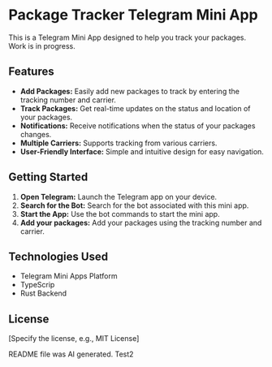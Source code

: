 # Package Tracker Telegram Mini App

This is a Telegram Mini App designed to help you track your packages. Work is in progress.

## Features

- **Add Packages:** Easily add new packages to track by entering the tracking number and carrier.
- **Track Packages:** Get real-time updates on the status and location of your packages.
- **Notifications:** Receive notifications when the status of your packages changes.
- **Multiple Carriers:** Supports tracking from various carriers.
- **User-Friendly Interface:** Simple and intuitive design for easy navigation.

## Getting Started

1.  **Open Telegram:** Launch the Telegram app on your device.
2.  **Search for the Bot:** Search for the bot associated with this mini app.
3.  **Start the App:** Use the bot commands to start the mini app.
4.  **Add your packages:** Add your packages using the tracking number and carrier.

## Technologies Used

- Telegram Mini Apps Platform
- TypeScrip
- Rust Backend

## License

[Specify the license, e.g., MIT License]

README file was AI generated. Test2
